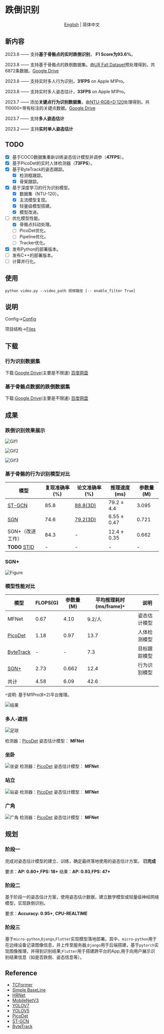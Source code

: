 # 跌倒识别
<div align="center">

[English](README.md) | 简体中文

</div>

## 新内容
 2023.8 —— 支持**基于骨骼点的实时跌倒识别**， **F1 Score为93.6%**。

 2023.8 —— 支持基于骨骼点的跌倒数据集。由[UR Fall Dataset](http://fenix.ur.edu.pl/~mkepski/ds/uf.html)预处理得到，共6872条数据。[Google Drive](https://drive.google.com/drive/folders/1Kz85dnCAErvlML9H-7WAhEzKbbWLHPKb?usp=drive_link)

 2023.8 —— 支持实时多人行为识别，**31FPS** on Apple M1Pro。

 2023.8 —— 支持实时多人姿态估计，**33FPS** on Apple M1Pro。

 2023.7 —— 添加**关键点行为识别数据集**，由[NTU-RGB+D 120](https://arxiv.org/pdf/1905.04757.pdf)处理得到。共110000+带有标注的关键点数据。[Google Drive](https://drive.google.com/drive/folders/1-n0jYog_vLufOdzq5lYgvuI1q_ulrpD8?usp=drive_link)

 2023.7 —— 支持**多人姿态估计**

 2023.2 —— 支持**实时单人姿态估计**

## TODO
- [x] 基于COCO数据集重新训练姿态估计模型并调参（**47FPS**）。
- [x] 基于PicoDet的实时人体检测器（**73FPS**）。
- [x] 基于ByteTrack的姿态跟踪。
  - [x] 检测框跟踪。
  - [x] 骨架跟踪。
- [x] 基于深度学习的行为识别模型。
  - [x] 数据集（NTU-120）。
  - [x] 主流模型复现。
  - [x] 轻量级模型搭建。
  - [x] 模型改进。
- [ ] 优化模型性能。
  - [x] 骨骼点抖动处理。
  - [ ] PicoDet优化。
  - [ ] Pipeline优化。
  - [ ] Tracker优化。
- [x] 发布Python的部署版本。
- [ ] 发布C++的部署版本。
- [ ] 计算并行化。

## 使用
```{bash}
python video.py --video_path 视频路径 [-- enable_filter True]
```
## 说明
Config→[Config](https://github.com/qhtLucifer/fallen-person-recognize/blob/main/docs/config.md)


项目结构→[Files](https://github.com/qhtLucifer/fallen-person-recognize/blob/main/docs/structure.md)

## 下载
### 行为识别数据集
下载:[Google Drive](https://drive.google.com/drive/folders/1-n0jYog_vLufOdzq5lYgvuI1q_ulrpD8?usp=drive_link)(主要是不限速)  [百度网盘](https://pan.baidu.com/s/1Mw040S7RUPSiRFxxCGgxZA?pwd=p7sc)
### 基于骨骼点数据的跌倒数据集
下载:[Google Drive](https://drive.google.com/drive/folders/1Kz85dnCAErvlML9H-7WAhEzKbbWLHPKb?usp=drive_link)(主要是不限速) [百度网盘](https://pan.baidu.com/s/1Usden9TvZ1Gw2FDZTdlRdw?pwd=4v7n)

## 成果
### 跌倒识别效果展示

![Gif1](https://github.com/qhtLucifer/fallen-person-recognize/blob/main/examples/Clip1.gif)

![Gif2](https://github.com/qhtLucifer/fallen-person-recognize/blob/main/examples/Clip2.gif)

![Gif3](https://github.com/qhtLucifer/fallen-person-recognize/blob/main/examples/Clip3.gif)

### 基于骨骼的行为识别模型对比

| 模型                                                  | 复现准确率(%) | 论文准确率(%)                                      | 推理速度(ms) | 参数量(M) |
| ----------------------------------------------------- | ------------- | -------------------------------------------------- | ------------ | --------- |
| [ST-GCN](https://arxiv.org/pdf/1801.07455v2.pdf)      | 85.8          | [88.8(3D)](https://arxiv.org/pdf/1801.07455v2.pdf) | 79.2  ± 4.4  | 3.095     |
| [SGN](https://arxiv.org/pdf/1904.01189.pdf)           | 74.6          | [79.2(3D)](https://arxiv.org/pdf/1904.01189.pdf)   | 6.55 ± 0.47  | 0.721     |
| SGN+（改进工作）                                      | 84.3          | -                                                  | 12.4 ± 0.35  | 0.662     |
| **TODO** [STID](https://arxiv.org/pdf/2208.05233.pdf) | -             | -                                                  | -            | -         |


### SGN+
![Figure](https://github.com/qhtLucifer/fallen-person-recognize/blob/main/examples/SGN-accuracy.png)


### 模型性能对比

| 模型                                              | FLOPS(G) | 参数量(M) | 平均推理耗时(ms/frame)`*` | 说明                                                                                           |
| ------------------------------------------------- | -------- | --------- | ------------------------- | ---------------------------------------------------------------------------------------------- |
| MFNet                                             | 0.67     | 4.10      | 9.2/人                    | 姿态估计模型                                                                                   |
| [PicoDet](https://arxiv.org/pdf/2111.00902.pdf)   | 1.18     | 0.97      | 13.7                      | 人体检测模型                                                                                   |  |
| [ByteTrack](https://arxiv.org/pdf/2110.06864.pdf) | -        | -         | 7.3                       | 目标跟踪模型                                                                                   |
| [SGN+](https://arxiv.org/pdf/1904.01189.pdf)      | 2.73     | 0.662     | 12.4                      | 行为识别模型                                                                                   |
| 共计                                              | 4.58     | 6.09      | 42.6                      |  |

`*`说明: 基于M1Pro(8+2)平台推理。


![结果](https://github.com/qhtLucifer/fallen-person-recognize/blob/main/examples/ST-GCN_Skeleton.jpg)

### 多人-遮挡 
![足球](https://github.com/qhtLucifer/fallen-person-recognize/blob/main/examples/multi-pose-estimation.png)

 检测器：[PicoDet](https://arxiv.org/pdf/2111.00902.pdf)
 姿态估计模型： **MFNet** 

### 坐卧

![坐姿](https://github.com/qhtLucifer/fallen-person-recognize/blob/main/examples/sit-pose-estimation.png)
 检测器：[PicoDet](https://arxiv.org/pdf/2111.00902.pdf)
 姿态估计模型： **MFNet** 

### 站立

![站姿](https://github.com/qhtLucifer/fallen-person-recognize/blob/main/examples/stand-pose-estimation.png)
 检测器：[PicoDet](https://arxiv.org/pdf/2111.00902.pdf)
 姿态估计模型： **MFNet** 

### 广角
![广角](https://github.com/qhtLucifer/fallen-person-recognize/blob/main/examples/wide_angle1.jpg)
 检测器：[PicoDet](https://arxiv.org/pdf/2111.00902.pdf)
 姿态估计模型： **MFNet** 

## 规划
### 阶段一
完成对姿态估计模型的建立、训练，确定最终落地使用的姿态估计方案。 **已完成**
  
要求：**AP: 0.80+**,**FPS: 18+** 
结果：**AP: 0.93**,**FPS: 47+** 
### 阶段二
基于阶段一的姿态估计方案，使用姿态估计数据，建立数学模型或轻量级神经网络模型，实现跌倒识别。 
  
要求：**Accuracy: 0.95+**, **CPU-REALTIME**

### 阶段三
基于`micro-python`,`Django`,`Flutter`实现模型落地部署。其中，`micro-python`用于在边缘设备记录图像信息，并上传至服务器;`Django`用于后端搭建，基于`pytorch`实现图像推理，并得到识别结果;`Flutter`用于搭建跨平台的App,用于向用户展示识别结果信息（如是否跌倒、姿态信息等）。
## Reference
+ [TCFormer](https://arxiv.org/pdf/2204.08680.pdf)
+ [Simple BaseLine](https://arxiv.org/pdf/1804.06208.pdf)
+ [HRNet](https://arxiv.org/pdf/1902.09212.pdf)
+ [MobileNetV3](https://openaccess.thecvf.com/content_ICCV_2019/papers/Howard_Searching_for_MobileNetV3_ICCV_2019_paper.pdf)
+ [YOLOV7](https://arxiv.org/pdf/2207.02696.pdf)
+ [YOLOV5](https://github.com/ultralytics/yolov5)
+ [PicoDet](https://arxiv.org/pdf/2111.00902.pdf)
+ [ST-GCN](https://arxiv.org/pdf/1801.07455v2.pdf) 
+ [ByteTrack](https://arxiv.org/pdf/2110.06864.pdf)